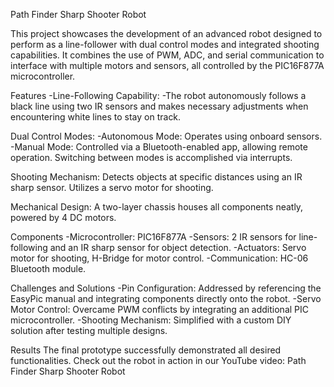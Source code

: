 Path Finder Sharp Shooter Robot

This project showcases the development of an advanced robot designed to perform as a line-follower with dual control modes and integrated shooting capabilities. It combines the use of PWM, ADC, and serial communication to interface with multiple motors and sensors, all controlled by the PIC16F877A microcontroller.

Features
-Line-Following Capability:
-The robot autonomously follows a black line using two IR sensors and makes necessary adjustments when encountering white lines to stay on track.

Dual Control Modes:
-Autonomous Mode: Operates using onboard sensors.
-Manual Mode: Controlled via a Bluetooth-enabled app, allowing remote operation. Switching between modes is accomplished via interrupts.

Shooting Mechanism:
Detects objects at specific distances using an IR sharp sensor.
Utilizes a servo motor for shooting.

Mechanical Design:
A two-layer chassis houses all components neatly, powered by 4 DC motors.

Components
-Microcontroller: PIC16F877A
-Sensors: 2 IR sensors for line-following and an IR sharp sensor for object detection.
-Actuators: Servo motor for shooting, H-Bridge for motor control.
-Communication: HC-06 Bluetooth module.

Challenges and Solutions
-Pin Configuration: Addressed by referencing the EasyPic manual and integrating components directly onto the robot.
-Servo Motor Control: Overcame PWM conflicts by integrating an additional PIC microcontroller.
-Shooting Mechanism: Simplified with a custom DIY solution after testing multiple designs.


Results
The final prototype successfully demonstrated all desired functionalities.
Check out the robot in action in our YouTube video: Path Finder Sharp Shooter Robot

